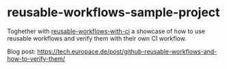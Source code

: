 # reusable-workflows-sample-project
Toghether with [reusable-workflows-with-ci](https://github.com/XiangRongLin/reusable-workflows-with-ci) a showcase of how to use reusable workflows and verify them with their own CI workflow.

Blog post: https://tech.europace.de/post/github-reusable-workflows-and-how-to-verify-them/
